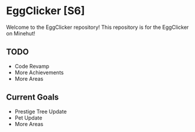 # EggClicker [S6]
Welcome to the EggClicker repository! This repository is for the EggClicker on Minehut!

## TODO
- Code Revamp
- More Achievements
- More Areas

## Current Goals
- Prestige Tree Update
- Pet Update
- More Areas

